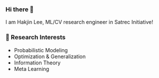 ### Hi there 👋
I am Hakjin Lee, ML/CV research engineer in Satrec Initiative!

### 🔭 Research Interests
* Probabilistic Modeling
* Optimization & Generalization
* Information Theory
* Meta Learning


<!--
**nijkah/nijkah** is a ✨ _special_ ✨ repository because its `README.md` (this file) appears on your GitHub profile.

Here are some ideas to get you started:

- 🔭 I’m currently working on ...
- 🌱 I’m currently learning ...
- 👯 I’m looking to collaborate on ...
- 🤔 I’m looking for help with ...
- 💬 Ask me about ...
- 📫 How to reach me: ...
- 😄 Pronouns: ...
- ⚡ Fun fact: ...
-->
